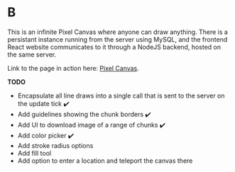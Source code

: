 # B

This is an infinite Pixel Canvas where anyone can draw anything. There is a persistant instance running from the server using MySQL, and the frontend React website communicates to it through a NodeJS backend, hosted on the same server.

Link to the page in action here: [Pixel Canvas](http://devo.esz.us).

**TODO**
- Encapsulate all line draws into a single call that is sent to the server on the update tick ✔️
- Add guidelines showing the chunk borders ✔️
- Add UI to download image of a range of chunks ✔️
- Add color picker ✔️
- Add stroke radius options
- Add fill tool
- Add option to enter a location and teleport the canvas there

